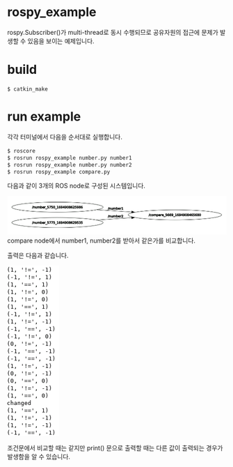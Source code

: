 # rospy_example
rospy.Subscriber()가 multi-thread로 동시 수행되므로 공유자원의 접근에 문제가 발생할 수 있음을 보이는 예제입니다.

# build
```
$ catkin_make
```

# run example
각각 터미널에서 다음을 순서대로 실행합니다.
```
$ roscore
$ rosrun rospy_example number.py number1
$ rosrun rospy_example number.py number2
$ rosrun rospy_example compare.py
```
다음과 같이 3개의 ROS node로 구성된 시스템입니다.<p>
![시스템 구조](example.png)<br>
compare node에서 number1, number2를 받아서 같은가를 비교합니다.<p>
출력은 다음과 같습니다.<p>
![출력](output.png)<p>
조건문에서 비교할 때는 같지만 print() 문으로 출력할 때는 다른 값이 출력되는 경우가 발생함을 알 수 있습니다.
